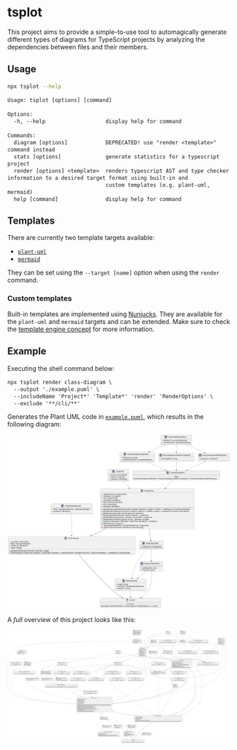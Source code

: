 # tsplot

This project aims to provide a simple-to-use tool to automagically generate different
types of diagrams for TypeScript projects by analyzing the dependencies between files
and their members.

## Usage

```bash
npx tsplot --help
```

```
Usage: tsplot [options] [command]

Options:
  -h, --help                   display help for command

Commands:
  diagram [options]            DEPRECATED! use "render <template>" command instead
  stats [options]              generate statistics for a typescript project
  render [options] <template>  renders typescript AST and type checker information to a desired target format using built-in and
                               custom templates (e.g. plant-uml, mermaid)
  help [command]               display help for command
```

## Templates

There are currently two template targets available:

- [`plant-uml`](https://plantuml.com/)
- [`mermaid`](https://mermaid-js.github.io/mermaid/#/)

They can be set using the `--target [name]` option when using the `render` command.

### Custom templates

Built-in templates are implemented using [Nunjucks](https://mozilla.github.io/nunjucks/). They are available for the `plant-uml` and `mermaid` targets and can be extended. Make sure to check the [template engine concept](https://github.com/JanUnld/tsplot/blob/main/docs/concepts/TEMPLATE_ENGINE.md) for more information.

## Example

Executing the shell command below:

```shell
npx tsplot render class-diagram \ 
  --output './example.puml' \
  --includeName 'Project*' 'Template*' 'render' 'RenderOptions' \
  --exclude '**/cli/**'
```

Generates the Plant UML code in [`example.puml`](./examples/example.puml), which results in the following diagram:

![example](./examples/example.svg)

A _full_ overview of this project looks like this:

![tsplot](./examples/tsplot.svg)
